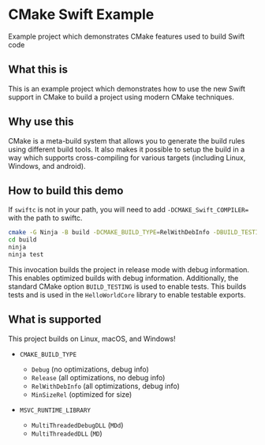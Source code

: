 # CMake Swift Example

Example project which demonstrates CMake features used to build Swift code

## What this is

This is an example project which demonstrates how to use the new Swift support
in CMake to build a project using modern CMake techniques.

## Why use this

CMake is a meta-build system that allows you to generate the build rules using
different build tools.  It also makes it possible to setup the build in a way
which supports cross-compiling for various targets (including Linux, Windows,
and android).

## How to build this demo

If `swiftc` is not in your path, you will need to add `-DCMAKE_Swift_COMPILER=`
with the path to swiftc.

```sh
cmake -G Ninja -B build -DCMAKE_BUILD_TYPE=RelWithDebInfo -DBUILD_TESTING=YES
cd build
ninja
ninja test
```

This invocation builds the project in release mode with debug information.  This
enables optimized builds with debug information.  Additionally, the standard
CMake option `BUILD_TESTING` is used to enable tests.  This builds tests and is
used in the `HelloWorldCore` library to enable testable exports.

## What is supported

This project builds on Linux, macOS, and Windows!

- `CMAKE_BUILD_TYPE`
  * `Debug` (no optimizations, debug info)
  * `Release` (all optimizations, no debug info)
  * `RelWithDebInfo` (all optimizations, debug info)
  * `MinSizeRel` (optimized for size)

- `MSVC_RUNTIME_LIBRARY`
  * `MultiThreadedDebugDLL` (`MDd`)
  * `MultiThreadedDLL` (`MD`)
